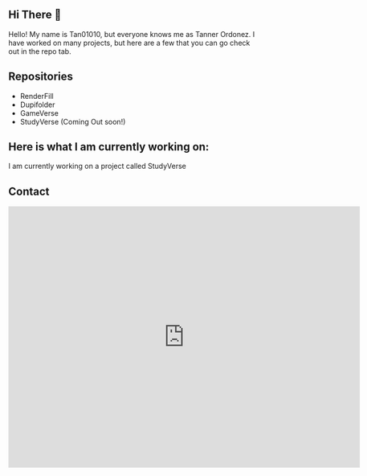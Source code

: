 ## Hi There 👋
Hello! My name is Tan01010, but everyone knows me as Tanner Ordonez.
I have worked on many projects, but here are a few that you can go check out in the repo tab.

## Repositories
 - RenderFill
 - Dupifolder
 - GameVerse
 - StudyVerse (Coming Out soon!)

## Here is what I am currently working on:
I am currently working on a project called StudyVerse

## Contact
<iframe src="https://docs.google.com/forms/d/e/1FAIpQLSfGd3w5zgzIPSv15EuGtoeNx5PSb2SzHJaKN-vq_wXSAO9X4Q/viewform?embedded=true" width="700" height="520" frameborder="0" marginheight="0" marginwidth="0">Loading…</iframe>
<!--
**Tan01010/Tan01010** is a ✨ _special_ ✨ repository because its `README.md` (this file) appears on your GitHub profile.

Here are some ideas to get you started:

- 🔭 I’m currently working on ...
- 🌱 I’m currently learning ...
- 👯 I’m looking to collaborate on ...
- 🤔 I’m looking for help with ...
- 💬 Ask me about ...
- 📫 How to reach me: ...
- 😄 Pronouns: ...
- ⚡ Fun fact: ...
-->
